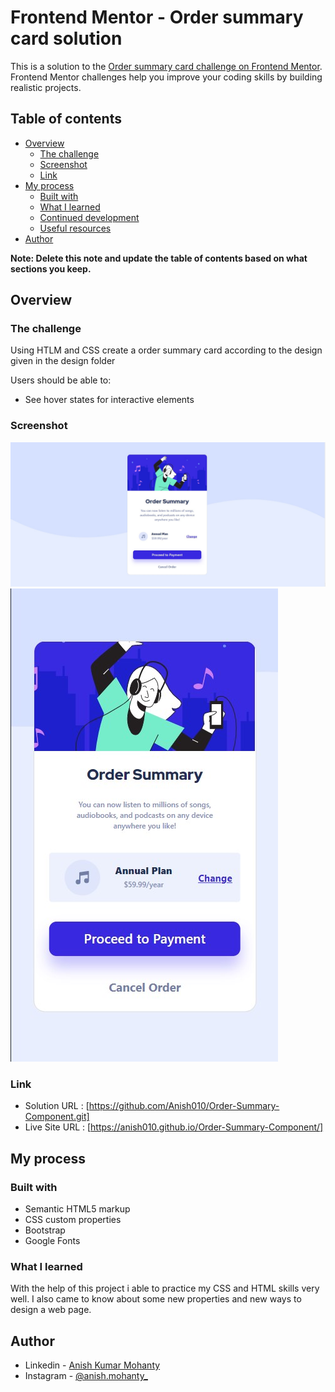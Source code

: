 # Frontend Mentor - Order summary card solution

This is a solution to the [Order summary card challenge on Frontend Mentor](https://www.frontendmentor.io/challenges/order-summary-component-QlPmajDUj). Frontend Mentor challenges help you improve your coding skills by building realistic projects.

## Table of contents

- [Overview](#overview)
  - [The challenge](#the-challenge)
  - [Screenshot](#screenshot)
  - [Link](#Link)
- [My process](#my-process)
  - [Built with](#built-with)
  - [What I learned](#what-i-learned)
  - [Continued development](#continued-development)
  - [Useful resources](#useful-resources)
- [Author](#author)

**Note: Delete this note and update the table of contents based on what sections you keep.**

## Overview

### The challenge

Using HTLM and CSS create a order summary card according to the design given in the design folder

Users should be able to:

- See hover states for interactive elements

### Screenshot

![Dekstop Design preview for the Order summary card coding challenge](./ScreenShot/Desktop-Preview.jpg)
![Mobile Design preview for the Order summary card coding challenge](./ScreenShot/Mobile-Preview.jpg)

### Link
- Solution URL : [https://github.com/Anish010/Order-Summary-Component.git]
- Live Site URL : [https://anish010.github.io/Order-Summary-Component/]

## My process

### Built with

- Semantic HTML5 markup
- CSS custom properties
- Bootstrap
- Google Fonts

### What I learned

With the help of this project i able to practice my CSS and HTML skills very well. I also came to know about some new properties and new ways to design a web page.

## Author

- Linkedin - [Anish Kumar Mohanty](https://www.linkedin.com/in/anish-kumar-mohanty-68a019216/)
- Instagram - [@anish.mohanty\_](https://www.instagram.com/anish.mohanty_/)
